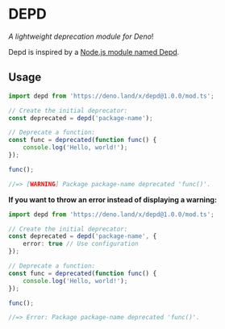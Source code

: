 # DEPD
*A lightweight deprecation module for Deno*!

Depd is inspired by a [Node.js module named Depd](https://www.npmjs.com/package/depd).

## Usage
```ts
import depd from 'https://deno.land/x/depd@1.0.0/mod.ts';

// Create the initial deprecator:
const deprecated = depd('package-name');

// Deprecate a function:
const func = deprecated(function func() {
    console.log('Hello, world!');
});

func();

//=> [WARNING] Package package-name deprecated 'func()'.
```

**If you want to throw an error instead of displaying a warning:**
```ts
import depd from 'https://deno.land/x/depd@1.0.0/mod.ts';

// Create the initial deprecator:
const deprecated = depd('package-name', {
    error: true // Use configuration
});

// Deprecate a function:
const func = deprecated(function func() {
    console.log('Hello, world!');
});

func();

//=> Error: Package package-name deprecated 'func()'.
```
